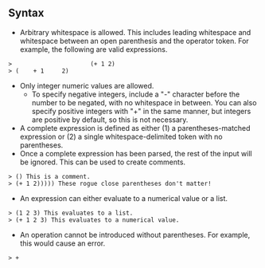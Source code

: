 Syntax
------

* Arbitrary whitespace is allowed. This includes leading whitespace and whitespace between an open parenthesis and the operator token. For example, the following are valid expressions.

```
>                      (+ 1 2)
> (    + 1     2)
```

* Only integer numeric values are allowed.
  * To specify negative integers, include a "-" character before the number to be negated, with no whitespace in between. You can also specify positive integers with "+" in the same manner, but integers are positive by default, so this is not necessary.
* A complete expression is defined as either (1) a parentheses-matched expression or (2) a single whitespace-delimited token with no parentheses.
* Once a complete expression has been parsed, the rest of the input will be ignored. This can be used to create comments.

```
> () This is a comment.
> (+ 1 2))))) These rogue close parentheses don't matter!
```

* An expression can either evaluate to a numerical value or a list.

```
> (1 2 3) This evaluates to a list.
> (+ 1 2 3) This evaluates to a numerical value.
```

* An operation cannot be introduced without parentheses. For example, this would cause an error.

```
> +
```
